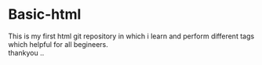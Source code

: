 # Basic-html
This is my first html git repository in which i learn and perform different tags which helpful for all begineers.<br> thankyou ..
